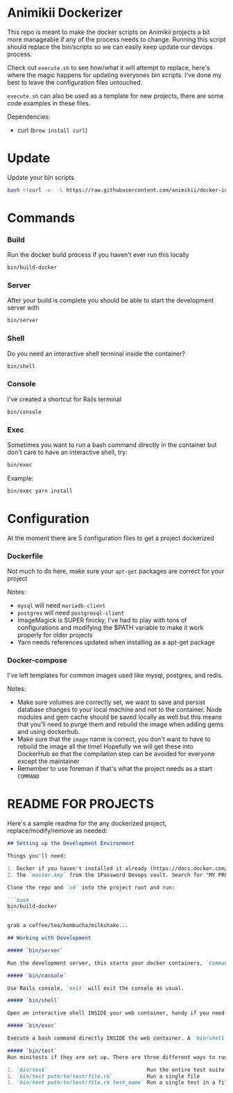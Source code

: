 # Animikii Dockerizer

This repo is meant to make the docker scripts on Animikii projects a bit more manageable if any of the process needs to change. Running this script should replace the bin/scripts so we can easily keep update our devops process.

Check out `execute.sh` to see how/what it will attempt to replace, here's where the magic happens for updating everyones bin scripts. I've done my best to leave the configuration files untouched.

`execute.sh` can also be used as a template for new projects, there are some code examples in these files.

Dependencies:
 - curl (`brew install curl`)

# Update

Update your bin scripts

```bash
bash <(curl -o- -L https://raw.githubusercontent.com/animikii/docker-initializer/master/execute.sh)
```

# Commands

### Build

Run the docker build process if you haven't ever run this locally

```bash
bin/build-docker
```

### Server

After your build is complete you should be able to start the development server with 

```bash
bin/server
```

### Shell

Do you need an interactive shell terminal inside the container? 

```bash
bin/shell
```

### Console

I've created a shortcut for Rails terminal

```bash
bin/console
```

### Exec

Sometimes you want to run a bash command directly in the container but don't care to have an interactive shell, try:

```bash
bin/exec
```

Example:

```bash
bin/exec yarn install
```

# Configuration

At the moment there are 5 configuration files to get a project dockerized

### Dockerfile

Not much to do here, make sure your `apt-get` packages are correct for your project

Notes:

- `mysql` will need `mariadb-client`
- `postgres` will need `postgresql-client`
- ImageMagick is SUPER finicky, I've had to play with tons of configurations and modifying the $PATH variable to make it work properly for older projects
- Yarn needs references updated when installing as a apt-get package

### Docker-compose

I've left templates for common images used like mysql, postgres, and redis. 

Notes:

- Make sure volumes are correctly set, we want to save and persist database changes to your local machine and not to the container. Node modules and gem cache should be saved locally as well but this means that you'll need to purge them and rebuild the image when adding gems and using dockerhub.
- Make sure that the `image` name is correct, you don't want to have to rebuild the image all the time! Hopefully we will get these into DockerHub so that the compilation step can be avoided for everyone except the maintainer
- Remember to use foreman if that's what the project needs as a start `COMMAND`


# README FOR PROJECTS

Here's a sample readme for the any dockerized project, replace/modify/remove as needed:

`````markdown
## Setting up the Development Environment

Things you'll need:

1. Docker if you haven't installed it already (https://docs.docker.com/get-docker/). Ensure that it is started!
2. The `master.key` from the 1Password Devops vault. Search for "MY PROJECT NAME".

Clone the repo and `cd` into the project root and run:

```bash
bin/build-docker
```

grab a coffee/tea/kombucha/milkshake...

## Working with Development

##### `bin/server`

Run the development server, this starts your docker containers, `Command + C` will shutdown those containers as usual.

##### `bin/console`

Use Rails console, `exit` will exit the console as usual.

##### `bin/shell`

Open an interactive shell INSIDE your web container, handy if you need to snoop around inside the web container. You cannot shell into a container that hasn't started so use this alongside `bin/server`.

##### `bin/exec`

Execute a bash command directly INSIDE the web container. A `bin/shell` shortcut if you don't need to interact with the container, you can do things like `bin/exec yarn install`. This has a built in check the ensures that localhost:3000 is responsive before running your command

##### `bin/test`
Run minitests if they are set up. There are three different ways to run this script

1. `bin/test`                                Run the entire test suite
1. `bin/test path/to/test/file.rb`           Run a single file
1. `bin/test path/to/test/file.rb test_name` Run a single test in a file
`````

